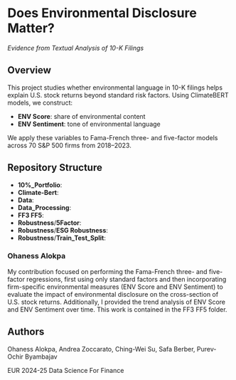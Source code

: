 # Does Environmental Disclosure Matter?  
*Evidence from Textual Analysis of 10-K Filings*

## Overview

This project studies whether environmental language in 10-K filings helps explain U.S. stock returns beyond standard risk factors. Using ClimateBERT models, we construct:  
- **ENV Score**: share of environmental content  
- **ENV Sentiment**: tone of environmental language  

We apply these variables to Fama-French three- and five-factor models across 70 S&P 500 firms from 2018–2023.

## Repository Structure

- **10%_Portfolio**:
- **Climate-Bert**:
- **Data**:
- **Data_Processing**:
- **FF3 FF5**:
- **Robustness**/**5Factor**:
- **Robustness**/**ESG Robustness**:
- **Robustness**/**Train_Test_Split**:


### Ohaness Alokpa
My contribution focused on performing the Fama-French three- and five-factor regressions, first using only standard factors and then incorporating firm-specific environmental measures (ENV Score and ENV Sentiment) to evaluate the impact of environmental disclosure on the cross-section of U.S. stock returns. Additionally, I provided the trend analysis of ENV Score and ENV Sentiment over time. This work is contained in the FF3 FF5 folder.

## Authors

Ohaness Alokpa, Andrea Zoccarato, Ching-Wei Su, Safa Berber, Purev-Ochir Byambajav



EUR 2024-25 Data Science For Finance

